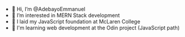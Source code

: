 - 👋 Hi, I’m @AdebayoEmmanuel
- 👀 I’m interested in MERN Stack development
- 🌱 I laid my JavaScript foundation at McLaren College
- 🐝 I'm learning web development at the Odin project (JavaScript path)

<!---
AdebayoEmmanuel/AdebayoEmmanuel is a ✨ special ✨ repository because its `README.md` (this file) appears on your GitHub profile.
You can click the Preview link to take a look at your changes.
--->
